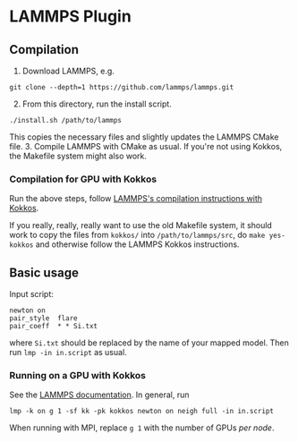 # LAMMPS Plugin

## Compilation
1. Download LAMMPS, e.g.
```
git clone --depth=1 https://github.com/lammps/lammps.git
```
2. From this directory, run the install script.
```
./install.sh /path/to/lammps
```
This copies the necessary files and slightly updates the LAMMPS CMake file.
3. Compile LAMMPS with CMake as usual. If you're not using Kokkos, the Makefile system might also work.

### Compilation for GPU with Kokkos
Run the above steps, follow [LAMMPS's compilation instructions with Kokkos](https://docs.lammps.org/Build_extras.html#kokkos).

If you really, really, really want to use the old Makefile system, it should work to copy the files from `kokkos/` into `/path/to/lammps/src`, do `make yes-kokkos` and otherwise follow the LAMMPS Kokkos instructions.

## Basic usage
Input script:

```
newton on
pair_style	flare
pair_coeff	* * Si.txt
```

where `Si.txt` should be replaced by the name of your mapped model. Then run `lmp -in in.script` as usual.

### Running on a GPU with Kokkos
See the [LAMMPS documentation](https://docs.lammps.org/Speed_kokkos.html). In general, run
```
lmp -k on g 1 -sf kk -pk kokkos newton on neigh full -in in.script
```
When running with MPI, replace `g 1` with the number of GPUs *per node*.
